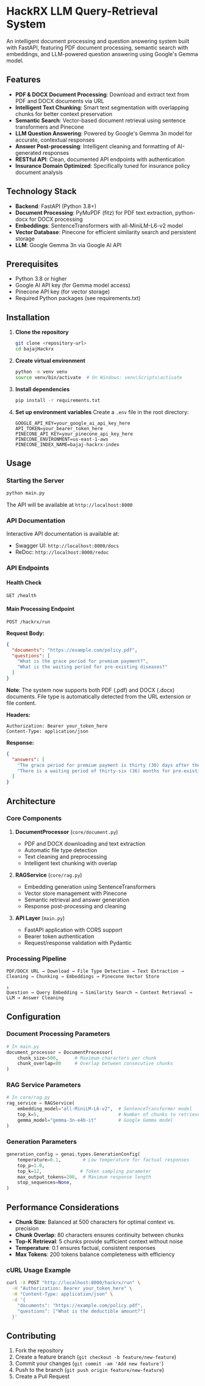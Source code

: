 # HackRX LLM Query-Retrieval System

An intelligent document processing and question answering system built with FastAPI, featuring PDF document processing, semantic search with embeddings, and LLM-powered question answering using Google's Gemma model.

## Features

- **PDF & DOCX Document Processing**: Download and extract text from PDF and DOCX documents via URL
- **Intelligent Text Chunking**: Smart text segmentation with overlapping chunks for better context preservation
- **Semantic Search**: Vector-based document retrieval using sentence transformers and Pinecone
- **LLM Question Answering**: Powered by Google's Gemma 3n model for accurate, contextual responses
- **Answer Post-processing**: Intelligent cleaning and formatting of AI-generated responses
- **RESTful API**: Clean, documented API endpoints with authentication
- **Insurance Domain Optimized**: Specifically tuned for insurance policy document analysis

## Technology Stack

- **Backend**: FastAPI (Python 3.8+)
- **Document Processing**: PyMuPDF (fitz) for PDF text extraction, python-docx for DOCX processing
- **Embeddings**: SentenceTransformers with all-MiniLM-L6-v2 model
- **Vector Database**: Pinecone for efficient similarity search and persistent storage
- **LLM**: Google Gemma 3n via Google AI API

## Prerequisites

- Python 3.8 or higher
- Google AI API key (for Gemma model access)
- Pinecone API key (for vector storage)
- Required Python packages (see requirements.txt)

## Installation

1. **Clone the repository**
   ```bash
   git clone <repository-url>
   cd bajajHackrx
   ```

2. **Create virtual environment**
   ```bash
   python -m venv venv
   source venv/bin/activate  # On Windows: venv\Scripts\activate
   ```

3. **Install dependencies**
   ```bash
   pip install -r requirements.txt
   ```

4. **Set up environment variables**
   Create a `.env` file in the root directory:
   ```env
   GOOGLE_API_KEY=your_google_ai_api_key_here
   API_TOKEN=your_bearer_token_here
   PINECONE_API_KEY=your_pinecone_api_key_here
   PINECONE_ENVIRONMENT=us-east-1-aws
   PINECONE_INDEX_NAME=bajaj-hackrx-index
   ```

## Usage

### Starting the Server

```bash
python main.py
```

The API will be available at `http://localhost:8000`

### API Documentation

Interactive API documentation is available at:
- Swagger UI: `http://localhost:8000/docs`
- ReDoc: `http://localhost:8000/redoc`

### API Endpoints

#### Health Check
```http
GET /health
```

#### Main Processing Endpoint
```http
POST /hackrx/run
```

**Request Body:**
```json
{
  "documents": "https://example.com/policy.pdf",
  "questions": [
    "What is the grace period for premium payment?",
    "What is the waiting period for pre-existing diseases?"
  ]
}
```

**Note**: The system now supports both PDF (.pdf) and DOCX (.docx) documents. File type is automatically detected from the URL extension or file content.

**Headers:**
```http
Authorization: Bearer your_token_here
Content-Type: application/json
```

**Response:**
```json
{
  "answers": [
    "The grace period for premium payment is thirty (30) days after the due date.",
    "There is a waiting period of thirty-six (36) months for pre-existing diseases."
  ]
}
```

## Architecture

### Core Components

1. **DocumentProcessor** (`core/document.py`)
   - PDF and DOCX downloading and text extraction
   - Automatic file type detection
   - Text cleaning and preprocessing
   - Intelligent text chunking with overlap

2. **RAGService** (`core/rag.py`)
   - Embedding generation using SentenceTransformers
   - Vector store management with Pinecone
   - Semantic retrieval and answer generation
   - Response post-processing and cleaning

3. **API Layer** (`main.py`)
   - FastAPI application with CORS support
   - Bearer token authentication
   - Request/response validation with Pydantic

### Processing Pipeline

```
PDF/DOCX URL → Download → File Type Detection → Text Extraction → Cleaning → Chunking → Embeddings → Pinecone Vector Store
                                                                                                          ↓
Question → Query Embedding → Similarity Search → Context Retrieval → LLM → Answer Cleaning
```

## Configuration

### Document Processing Parameters

```python
# In main.py
document_processor = DocumentProcessor(
    chunk_size=500,      # Maximum characters per chunk
    chunk_overlap=80     # Overlap between consecutive chunks
)
```

### RAG Service Parameters

```python
# In core/rag.py
rag_service = RAGService(
    embedding_model="all-MiniLM-L6-v2",  # SentenceTransformer model
    top_k=5,                             # Number of chunks to retrieve
    gemma_model="gemma-3n-e4b-it"        # Google Gemma model
)
```

### Generation Parameters

```python
generation_config = genai.types.GenerationConfig(
    temperature=0.1,        # Low temperature for factual responses
    top_p=1.0,
    top_k=12,              # Token sampling parameter
    max_output_tokens=200,  # Maximum response length
    stop_sequences=None,
)
```

## Performance Considerations

- **Chunk Size**: Balanced at 500 characters for optimal context vs. precision
- **Chunk Overlap**: 80 characters ensures continuity between chunks
- **Top-K Retrieval**: 5 chunks provide sufficient context without noise
- **Temperature**: 0.1 ensures factual, consistent responses
- **Max Tokens**: 200 tokens balance completeness with efficiency

### cURL Usage Example

```bash
curl -X POST "http://localhost:8000/hackrx/run" \
  -H "Authorization: Bearer your_token_here" \
  -H "Content-Type: application/json" \
  -d '{
    "documents": "https://example.com/policy.pdf",
    "questions": ["What is the deductible amount?"]
  }'
```

## Contributing

1. Fork the repository
2. Create a feature branch (`git checkout -b feature/new-feature`)
3. Commit your changes (`git commit -am 'Add new feature'`)
4. Push to the branch (`git push origin feature/new-feature`)
5. Create a Pull Request
